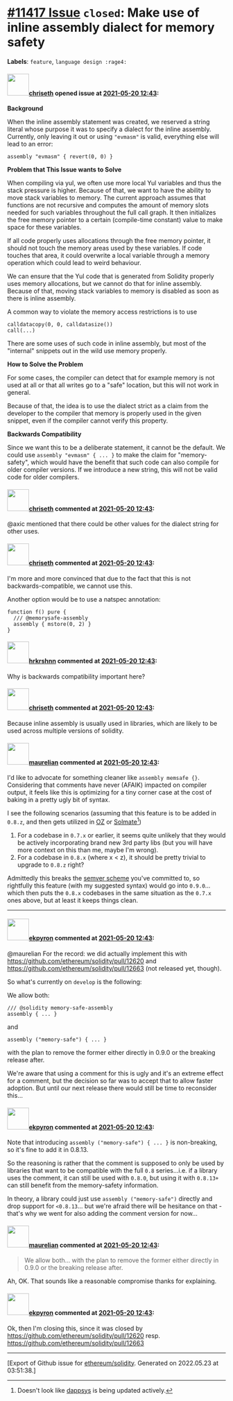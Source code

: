 # [\#11417 Issue](https://github.com/ethereum/solidity/issues/11417) `closed`: Make use of inline assembly dialect for memory safety
**Labels**: `feature`, `language design :rage4:`


#### <img src="https://avatars.githubusercontent.com/u/9073706?v=4" width="50">[chriseth](https://github.com/chriseth) opened issue at [2021-05-20 12:43](https://github.com/ethereum/solidity/issues/11417):

**Background**

When the inline assembly statement was created, we reserved a string literal whose purpose it was to specify a dialect for the inline assembly. Currently, only leaving it out or using `"evmasm"` is valid, everything else will lead to an error:

```
assembly "evmasm" { revert(0, 0) }
```

**Problem that This Issue wants to Solve**

When compiling via yul, we often use more local Yul variables and thus the stack pressure is higher. Because of that, we want to have the ability to move stack variables to memory. The current approach assumes that functions are not recursive and computes the amount of memory slots needed for such variables throughout the full call graph. It then initializes the free memory pointer to a certain (compile-time constant) value to make space for these variables.

If all code properly uses allocations through the free memory pointer, it should not touch the memory areas used by these variables. If code touches that area, it could overwrite a local variable through a memory operation which could lead to weird behaviour.

We can ensure that the Yul code that is generated from Solidity properly uses memory allocations, but we cannot do that for inline assembly. Because of that, moving stack variables to memory is disabled as soon as there is inline assembly.

A common way to violate the memory access restrictions is to use
```
calldatacopy(0, 0, calldatasize())
call(...)
```

There are some uses of such code in inline assembly, but most of the "internal" snippets out in the wild use memory properly.

**How to Solve the Problem**

For some cases, the compiler can detect that for example memory is not used at all or that all writes go to a "safe" location, but this will not work in general.

Because of that, the idea is to use the dialect strict as a claim from the developer to the compiler that memory is properly used in the given snippet, even if the compiler cannot verify this property.

**Backwards Compatibility**

Since we want this to be a deliberate statement, it cannot be the default. We could use `assembly "evmasm" { ... }` to make the claim for "memory-safety", which would have the benefit that such code can also compile for older compiler versions. If we introduce a new string, this will not be valid code for older compilers.

#### <img src="https://avatars.githubusercontent.com/u/9073706?v=4" width="50">[chriseth](https://github.com/chriseth) commented at [2021-05-20 12:43](https://github.com/ethereum/solidity/issues/11417#issuecomment-845078149):

@axic mentioned that there could be other values for the dialect string for other uses.

#### <img src="https://avatars.githubusercontent.com/u/9073706?v=4" width="50">[chriseth](https://github.com/chriseth) commented at [2021-05-20 12:43](https://github.com/ethereum/solidity/issues/11417#issuecomment-922757940):

I'm more and more convinced that due to the fact that this is not backwards-compatible, we cannot use this.

Another option would be to use a natspec annotation:

```
function f() pure {
  /// @memorysafe-assembly
  assembly { mstore(0, 2) }
}
```

#### <img src="https://avatars.githubusercontent.com/u/13174375?u=52d702cb6bec53b561afa293cf9cd53ef7a63924&v=4" width="50">[hrkrshnn](https://github.com/hrkrshnn) commented at [2021-05-20 12:43](https://github.com/ethereum/solidity/issues/11417#issuecomment-922767454):

Why is backwards compatibility important here?

#### <img src="https://avatars.githubusercontent.com/u/9073706?v=4" width="50">[chriseth](https://github.com/chriseth) commented at [2021-05-20 12:43](https://github.com/ethereum/solidity/issues/11417#issuecomment-922873659):

Because inline assembly is usually used in libraries, which are likely to be used across multiple versions of solidity.

#### <img src="https://avatars.githubusercontent.com/u/23033765?u=2e7a6d419d3bcf8c495155dad1fd1c7575eab951&v=4" width="50">[maurelian](https://github.com/maurelian) commented at [2021-05-20 12:43](https://github.com/ethereum/solidity/issues/11417#issuecomment-1065138261):

I'd like to advocate for something cleaner like `assembly memsafe {}`. Considering that comments have never (AFAIK) impacted on compiler output, it feels like this is optimizing for a tiny corner case at the cost of baking in a pretty ugly bit of syntax.

I see the following scenarios (assuming that this feature is to be added in `0.8.z`, and then gets utilized in [OZ](https://github.com/OpenZeppelin/openzeppelin-contracts/blob/master/contracts/token/ERC20/ERC20.sol) or [Solmate](https://github.com/Rari-Capital/solmate/blob/main/src/tokens/ERC20.sol)[^1])

1. For a codebase in `0.7.x` or earlier, it seems quite unlikely that they would be actively incorporating brand new 3rd party libs (but you will have more context on this than me, maybe I'm wrong).
2. For a codebase in `0.8.x` (where x < z), it should be pretty trivial to upgrade to `0.8.z` right? 

Admittedly this breaks the [semver scheme](https://docs.soliditylang.org/en/latest/installing-solidity.html?highlight=versioning#versioning) you've committed to, so rightfully this feature (with my suggested syntax) would go into `0.9.0`... which then puts the `0.8.x` codebases in the same situation as the `0.7.x` ones above, but at least it keeps things clean.

---

[^1]: Doesn't look like [dappsys](https://github.com/dapphub/dappsys) is being updated actively.

#### <img src="https://avatars.githubusercontent.com/u/1347491?v=4" width="50">[ekpyron](https://github.com/ekpyron) commented at [2021-05-20 12:43](https://github.com/ethereum/solidity/issues/11417#issuecomment-1065150552):

@maurelian For the record: we did actually implement this with https://github.com/ethereum/solidity/pull/12620 and https://github.com/ethereum/solidity/pull/12663 (not released yet, though).

So what's currently on ``develop`` is the following:

We allow both:
```
/// @solidity memory-safe-assembly
assembly { ... }
```
and
```
assembly ("memory-safe") { ... }
```

with the plan to remove the former either directly in 0.9.0 or the breaking release after.

We're aware that using a comment for this is ugly and it's an extreme effect for a comment, but the decision so far was to accept that to allow faster adoption. But until our next release there would still be time to reconsider this...

#### <img src="https://avatars.githubusercontent.com/u/1347491?v=4" width="50">[ekpyron](https://github.com/ekpyron) commented at [2021-05-20 12:43](https://github.com/ethereum/solidity/issues/11417#issuecomment-1065155068):

Note that introducing ``assembly ("memory-safe") { ... }`` is non-breaking, so it's fine to add it in 0.8.13.

So the reasoning is rather that the comment is supposed to only be used by libraries that want to be compatible with the full ``0.8`` series...i.e. if a library uses the comment, it can still be used with ``0.8.0``, but using it with ``0.8.13+`` can still benefit from the memory-safety information.

In theory, a library could just use ``assembly ("memory-safe")`` directly and drop support for ``<0.8.13``... but we're afraid there will be hesitance on that - that's why we went for also adding the comment version for now...

#### <img src="https://avatars.githubusercontent.com/u/23033765?u=2e7a6d419d3bcf8c495155dad1fd1c7575eab951&v=4" width="50">[maurelian](https://github.com/maurelian) commented at [2021-05-20 12:43](https://github.com/ethereum/solidity/issues/11417#issuecomment-1065230360):

> We allow both... with the plan to remove the former either directly in 0.9.0 or the breaking release after.

Ah, OK. That sounds like a reasonable compromise thanks for explaining.

#### <img src="https://avatars.githubusercontent.com/u/1347491?v=4" width="50">[ekpyron](https://github.com/ekpyron) commented at [2021-05-20 12:43](https://github.com/ethereum/solidity/issues/11417#issuecomment-1065259721):

Ok, then I'm closing this, since it was closed by https://github.com/ethereum/solidity/pull/12620 resp. https://github.com/ethereum/solidity/pull/12663


-------------------------------------------------------------------------------



[Export of Github issue for [ethereum/solidity](https://github.com/ethereum/solidity). Generated on 2022.05.23 at 03:51:38.]
